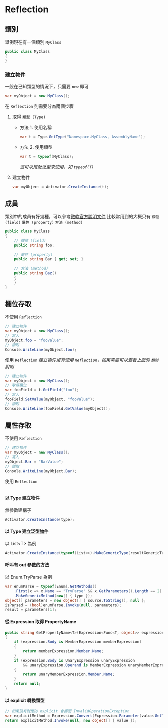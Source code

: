 # Reflection

## 類別

舉例現在有一個類別 `MyClass`
``` cs
public class MyClass
{
}
```

### 建立物件

一般在已知類型的情況下，只需要 `new` 即可
``` cs
var myObject = new MyClass();
```

在 `Reflection` 則需要分為兩個步驟

1. 取得 `類型 (Type)`
   - 方法 1. 使用名稱
     ``` cs
     var t = Type.GetType("Namespace.MyClass, AssemblyName");
     ```
   - 方法 2. 使用類型
     ``` cs
     var t = typeof(MyClass);
     ```
     *這可以搭配泛型來使用，如 `typeof(T)`*
  
2. 建立物件
   ``` cs
   var myObject = Activator.CreateInstance(t);
   ```

## 成員

類別中的成員有好幾種，可以參考[微軟官方說明文件](https://learn.microsoft.com/zh-tw/dotnet/csharp/programming-guide/classes-and-structs/members)
比較常用到的大概只有 `欄位 (field)` `屬性 (property)` `方法 (method)`

``` cs
public class MyClass
{
    // 欄位 (field)
    public string foo;
    
    // 屬性 (property)
    public string Bar { get; set; }
    
    // 方法 (method)
    public string Baz()
    {
    }
}
```

## 欄位存取

不使用 `Reflection`
``` cs
// 建立物件
var myObject = new MyClass();
// 寫入
myObject.foo = "fooValue";
// 讀取
Console.WriteLine(myObject.foo);
```

使用 `Reflection`
*建立物件沒有使用 `Reflection`，如果需要可以查看上面的 `類別` 說明*
``` cs
// 建立物件
var myObject = new MyClass();
// 取得欄位
var fooField = t.GetField("foo");
// 寫入
fooField.SetValue(myObject, "fooValue");
// 讀取
Console.WriteLine(fooField.GetValue(myObject));
```

## 屬性存取
不使用 `Reflection`
``` cs
// 建立物件
var myObject = new MyClass();
// 寫入
myObject.Bar = "BarValue";
// 讀取
Console.WriteLine(myObject.Bar);
```

使用 `Reflection`
``` cs
```



#### 以 Type 建立物件

無參數建構子

```cs
Activator.CreateInstance(type);
```

#### 以 Type 建立泛型物件

以 List\<T> 為例

```cs
Activator.CreateInstance(typeof(List<>).MakeGenericType(resultGenericType)) as IList;
```

#### 呼叫有 out 參數的方法

以 Enum.TryParse 為例

```cs
var enumParse = typeof(Enum).GetMethods()
    .First(x => x.Name == "TryParse" && x.GetParameters().Length == 2)
    .MakeGenericMethod(new[] { type });
object[] parameters = new object[] { source.ToString(), null };
isParsed = (bool)enumParse.Invoke(null, parameters);
result = parameters[1];
```

#### 從 Expression 取得 PropertyName

```cs
public string GetPropertyName<T>(Expression<Func<T, object>> expression)
{
    if (expression.Body is MemberExpression memberExpression)
    {
        return memberExpression.Member.Name;
    }
    if (expression.Body is UnaryExpression unaryExpression
        && unaryExpression.Operand is MemberExpression unaryMemberExpression)
    {
        return unaryMemberExpression.Member.Name;
    }
    return null;
}
```

#### 以 explicit 轉換類型

```cs
// 如果沒有對應的 explicit 會擲回 InvalidOperationException
var explicitMethod = Expression.Convert(Expression.Parameter(value.GetType(), null), type).Method;
return explicitMethod.Invoke(null, new object[] { value });
```
